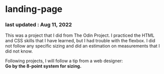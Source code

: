 # landing-page
### last updated : Aug 11, 2022

This was a project that I did from The Odin Project.
I practiced the HTML and CSS skills that I have learned, but I had trouble with the flexbox.
I did not follow any specific sizing and did an estimation on measurements that I did not know.

Following projects, I will follow a tip from a web designer:<br>
<strong>Go by the 8-point system for sizing.</strong>
